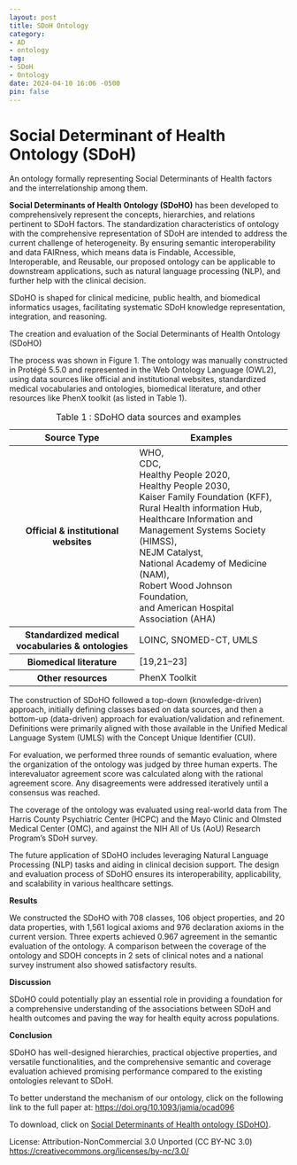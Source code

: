 ```yaml
---
layout: post
title: SDoH Ontology
category:
- AD
- ontology
tag:
- SDoH
- Ontology
date: 2024-04-10 16:06 -0500
pin: false
---
```

<h1 id="page-heading" class="h2">Social Determinant of Health Ontology (SDoH)</h1>
<p>An ontology formally representing Social Determinants of Health factors and the interrelationship among them.</p>


<p><strong>Social Determinants of Health Ontology (SDoHO)</strong>  has been developed to comprehensively represent the concepts, hierarchies, and relations pertinent to SDoH factors. The standardization characteristics of ontology with 
the comprehensive representation of SDoH are intended to address the current challenge of heterogeneity. 
By ensuring semantic interoperability and data FAIRness, which means data is Findable, Accessible, Interoperable, 
and Reusable, our proposed ontology can be applicable to downstream applications, such as 
natural language processing (NLP), and further help with the clinical decision.</p>

<p>SDoHO is shaped for clinical medicine, public health, and biomedical informatics usages, 
    facilitating systematic SDoH knowledge representation, integration, and reasoning.</p>

<p>
    The creation and evaluation of the Social Determinants of Health Ontology (SDoHO)
</p>
<p>
    The process was shown in Figure 1. The ontology was manually constructed in Protégé 5.5.0 and 
    represented in the Web Ontology Language (OWL2), using data sources like official and institutional websites, 
    standardized medical vocabularies and ontologies, biomedical literature, and other resources like PhenX 
    toolkit (as listed in Table 1).  
<br>
<table>
  <caption align="left">
    Table 1 : SDoHO data sources and examples
  </caption>
  <thead>
    <tr>
      <th scope="col">Source Type</th>
      <th scope="col">Examples</th>
    </tr>
  </thead>
  <tbody>
    <tr>
      <th scope="row">Official & institutional websites</th>
      <td>WHO,  <br>CDC,  <br>Healthy People 2020, <br>Healthy People 2030,<br>Kaiser Family Foundation (KFF), <br>Rural Health information Hub,  <br>Healthcare Information and Management Systems Society (HIMSS),  <br>NEJM Catalyst,  <br>National Academy of Medicine (NAM), <br>Robert Wood Johnson Foundation,  <br>and American Hospital Association (AHA)
      </td>
    </tr>
    <tr>
      <th scope="row">Standardized medical vocabularies & ontologies</th>
      <td>LOINC, SNOMED-CT, UMLS</td>
    </tr>
    <tr>
      <th scope="row">Biomedical literature</th>
      <td>[19,21–23]</td>
    </tr>
    <tr>
      <th scope="row">Other resources</th>
      <td>PhenX Toolkit</td>
    </tr>
  </tbody>
</table>
</p>
<p>The construction of SDoHO followed a top-down (knowledge-driven) approach, initially defining classes based on 
  data sources, and then a bottom-up (data-driven) approach for evaluation/validation and refinement. 
  Definitions were primarily aligned with those available in the Unified Medical Language System (UMLS) 
  with the Concept Unique Identifier (CUI).</p>
<p>For evaluation, we performed three rounds of semantic evaluation, where the organization of the ontology 
  was judged by three human experts. The interevaluator agreement score was calculated along with the 
  rational agreement score. Any disagreements were addressed iteratively until a consensus was reached.</p>
<p>The coverage of the ontology was evaluated using real-world data from The Harris County 
  Psychiatric Center (HCPC) and the Mayo Clinic and Olmsted Medical Center (OMC), and against the NIH 
  All of Us (AoU) Research Program’s SDoH survey.</p>
<p>The future application of SDoHO includes leveraging Natural Language Processing (NLP) tasks and aiding in 
  clinical decision support. The design and evaluation process of SDoHO ensures its interoperability, 
  applicability, and scalability in various healthcare settings.</p>
<p><strong>Results</strong></p>
<p>We constructed the SDoHO with 708 classes, 106 object properties, and 20 data properties, 
  with 1,561 logical axioms and 976 declaration axioms in the current version. 
  Three experts achieved 0.967 agreement in the semantic evaluation of the ontology. 
  A comparison between the coverage of the ontology and SDOH concepts 
  in 2 sets of clinical notes and a national survey instrument also showed satisfactory results.</p>
<p><strong>Discussion</strong></p>
<p>SDoHO could potentially play an essential role in providing a foundation for a comprehensive 
  understanding of the associations between SDoH and health outcomes and paving the way for health 
  equity across populations.
</p>
<p><strong>Conclusion</strong></p>
<p>SDoHO has well-designed hierarchies, practical objective properties, and versatile functionalities, 
  and the comprehensive semantic and coverage evaluation achieved promising performance compared to 
  the existing ontologies relevant to SDoH.
</p>
<p>To better understand the mechanism of our ontology, click on the following link to 
  the full paper at: <a href="https://doi.org/10.1093/jamia/ocad096" target="_blank">https://doi.org/10.1093/jamia/ocad096</a></p>
<p>To download, click on <a href="https://sbmi.uth.edu/bsdi/files/SDoHO_June2023.zip?language_id=1" target="_blank">Social Determinants of Health ontology (SDoHO)</a>.
</p>
<p>License: Attribution-NonCommercial 3.0 Unported (CC BY-NC 3.0) <a href="https://creativecommons.org/licenses/by-nc/3.0/" target="_blank">https://creativecommons.org/licenses/by-nc/3.0/</a></p>
